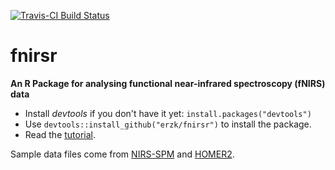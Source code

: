 
<!-- README.md is generated from README.Rmd. Please edit that file -->
[![Travis-CI Build Status](https://travis-ci.org/erzk/fnirsr.svg?branch=master)](https://travis-ci.org/erzk/fnirsr)

fnirsr
======

**An R Package for analysing functional near-infrared spectroscopy (fNIRS) data**

-   Install *devtools* if you don't have it yet: `install.packages("devtools")`
-   Use `devtools::install_github("erzk/fnirsr")` to install the package.
-   Read the [tutorial](http://walczak.org/2017/01/fnirsr-an-r-package-to-analyse-etg-4000-fnirs-data/).

Sample data files come from [NIRS-SPM](https://www.nitrc.org/projects/nirs_spm/) and [HOMER2](http://homer-fnirs.org/).
